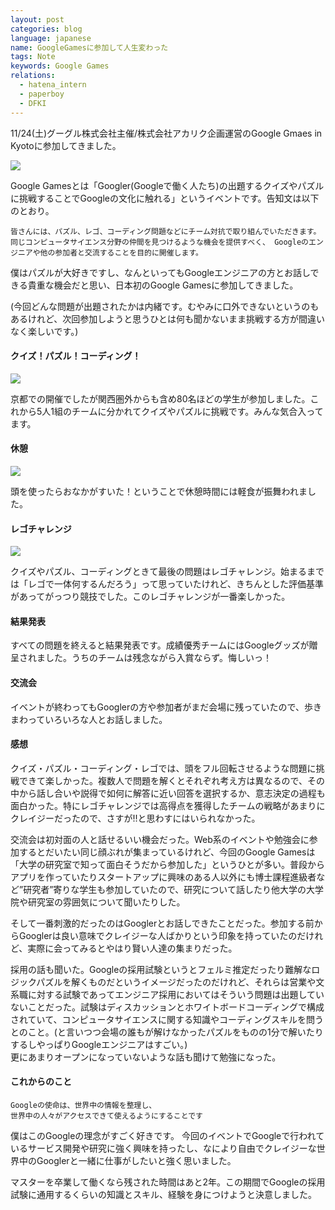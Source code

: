 ```yaml
---
layout: post
categories: blog
language: japanese
name: GoogleGamesに参加して人生変わった
tags: Note
keywords: Google Games
relations:
  - hatena_intern
  - paperboy
  - DFKI
---
```


11/24(土)グーグル株式会社主催/株式会社アカリク企画運営のGoogle Gmaes in Kyotoに参加してきました。

<img src="https://dl.dropboxusercontent.com/u/12208857/img/google_slooProImg_20121125010559.jpg" class="image-on-frame">

Google Gamesとは「Googler(Googleで働く人たち)の出題するクイズやパズルに挑戦することでGoogleの文化に触れる」というイベントです。告知文は以下のとおり。

    皆さんには、パズル、レゴ、コーディング問題などにチーム対抗で取り組んでいただきます。 同じコンピュータサイエンス分野の仲間を見つけるような機会を提供すべく、 Googleのエンジニアや他の参加者と交流することを目的に開催します。

僕はパズルが大好きですし、なんといってもGoogleエンジニアの方とお話しできる貴重な機会だと思い、日本初のGoogle Gamesに参加してきました。

(今回どんな問題が出題されたかは内緒です。むやみに口外できないというのもあるけれど、次回参加しようと思うひとは何も聞かないまま挑戦する方が間違いなく楽しいです。)

#### クイズ！パズル！コーディング！

<img src="https://dl.dropboxusercontent.com/u/12208857/img/google_slooProImg_20121125010549.jpg" class="image-on-frame">

京都での開催でしたが関西圏外からも含め80名ほどの学生が参加しました。これから5人1組のチームに分かれてクイズやパズルに挑戦です。みんな気合入ってます。

#### 休憩

<img src="https://dl.dropboxusercontent.com/u/12208857/img/google_slooProImg_20121125010608.jpg" class="image-on-frame">

頭を使ったらおなかがすいた！ということで休憩時間には軽食が振舞われました。

#### レゴチャレンジ

<img src="https://dl.dropboxusercontent.com/u/12208857/img/google_slooProImg_20121125010604.jpg" class="image-on-frame">

クイズやパズル、コーディングときて最後の問題はレゴチャレンジ。始まるまでは「レゴで一体何するんだろう」って思っていたけれど、きちんとした評価基準があってがっつり競技でした。このレゴチャレンジが一番楽しかった。

#### 結果発表

すべての問題を終えると結果発表です。成績優秀チームにはGoogleグッズが贈呈されました。うちのチームは残念ながら入賞ならず。悔しいっ！

#### 交流会

イベントが終わってもGooglerの方や参加者がまだ会場に残っていたので、歩きまわっていろいろな人とお話しました。

#### 感想

クイズ・パズル・コーディング・レゴでは、頭をフル回転させるような問題に挑戦できて楽しかった。複数人で問題を解くとそれぞれ考え方は異なるので、その中から話し合いや説得で如何に解答に近い回答を選択するか、意志決定の過程も面白かった。特にレゴチャレンジでは高得点を獲得したチームの戦略があまりにクレイジーだったので、さすが!!と思わすにはいられなかった。

交流会は初対面の人と話せるいい機会だった。Web系のイベントや勉強会に参加するとだいたい同じ顔ぶれが集まっているけれど、今回のGoogle Gamesは「大学の研究室で知って面白そうだから参加した」というひとが多い。普段からアプリを作っていたりスタートアップに興味のある人以外にも博士課程進級者など”研究者”寄りな学生も参加していたので、研究について話したり他大学の大学院や研究室の雰囲気について聞いたりした。

そして一番刺激的だったのはGooglerとお話しできたことだった。参加する前からGooglerは良い意味でクレイジーな人ばかりという印象を持っていたのだけれど、実際に会ってみるとやはり賢い人達の集まりだった。

採用の話も聞いた。Googleの採用試験というとフェルミ推定だったり難解なロジックパズルを解くものだというイメージだったのだけれど、それらは営業や文系職に対する試験であってエンジニア採用においてはそういう問題は出題していないことだった。試験はディスカッションとホワイトボードコーディングで構成されていて、コンピュータサイエンスに関する知識やコーディングスキルを問うとのこと。(と言いつつ会場の誰もが解けなかったパズルをものの1分で解いたりするしやっぱりGoogleエンジニアはすごい。)<br>
更にあまりオープンになっていないような話も聞けて勉強になった。

#### これからのこと

    Googleの使命は、世界中の情報を整理し、
    世界中の人々がアクセスできて使えるようにすることです

僕はこのGoogleの理念がすごく好きです。
今回のイベントでGoogleで行われているサービス開発や研究に強く興味を持ったし、なにより自由でクレイジーな世界中のGooglerと一緒に仕事がしたいと強く思いました。

マスターを卒業して働くなら残された時間はあと2年。この期間でGoogleの採用試験に通用するくらいの知識とスキル、経験を身につけようと決意しました。
